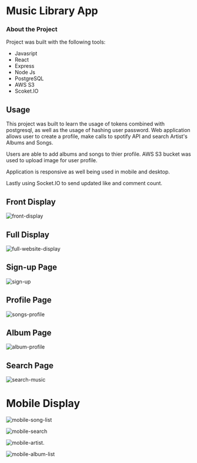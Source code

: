 # Music Library App

### About the Project
Project was built with the following tools:  

- Javasript
- React
- Express
- Node Js
- PostgreSQL
- AWS S3  
- Scoket.IO
 

## Usage
This project was built to learn the usage of tokens combined with postgresql, as well as the usage of hashing user password. Web application allows user to create a profile, make calls to spotify API and search Artist's Albums and Songs.    

Users are able to add albums and songs to thier profile. AWS S3 bucket was used to upload image for user profile.    

Application is responsive as well being used in mobile and desktop.    

Lastly using Socket.IO to send updated like and comment count.


## Front Display
![front-display](front-display.png)

## Full Display
![full-website-display](full-website-display.png)

## Sign-up Page
![sign-up](sign-up.png)  

## Profile Page
![songs-profile](songs-profile.png)

## Album Page
![album-profile](album-profile.png)  

## Search Page
![search-music](search-music.png)


# Mobile Display
![mobile-song-list](mobile-song-list.PNG)

![mobile-search](mobile-search.PNG)  

![mobile-artist](mobile-artist.PNG).  

![mobile-album-list](mobile-album-list.PNG)


